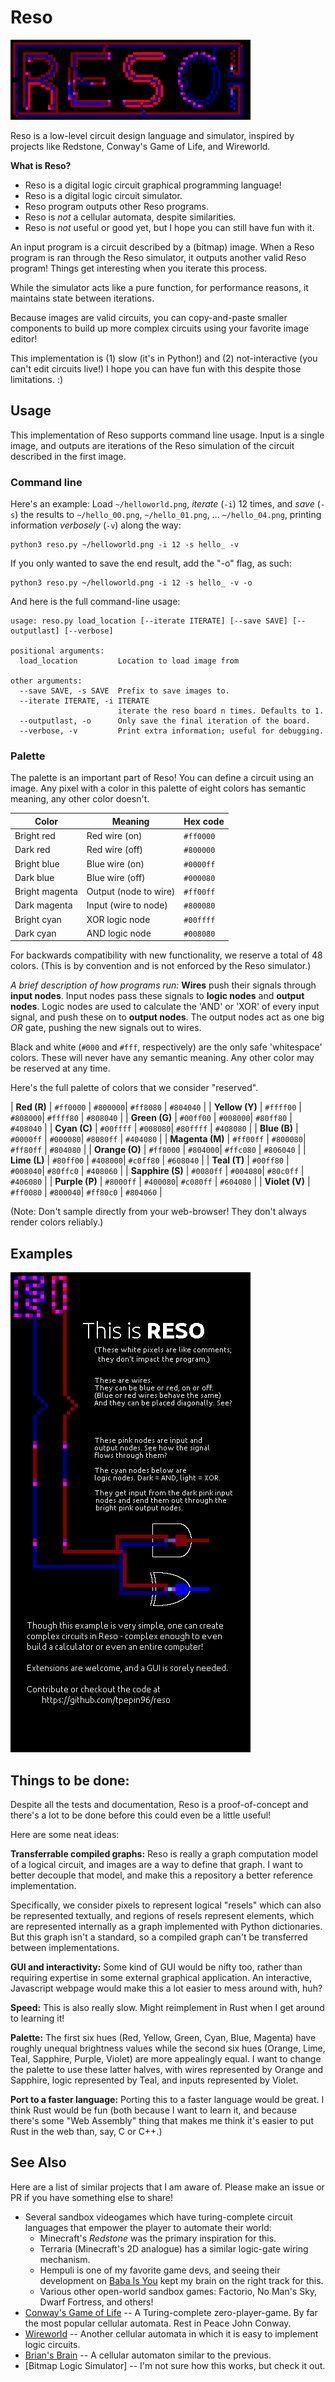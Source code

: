 # Reso
![Reso logo](./reso_logo.gif)

Reso is a low-level circuit design language and simulator, inspired by projects like Redstone, Conway's Game of Life, and Wireworld.

**What is Reso?**

 * Reso is a digital logic circuit graphical programming language!
 * Reso is a digital logic circuit simulator.
 * Reso program outputs other Reso programs.
 * Reso is *not* a cellular automata, despite similarities.
 * Reso is *not* useful or good yet, but I hope you can still have fun with it.

An input program is a circuit described by a (bitmap) image. When a Reso program is ran through the Reso simulator, it outputs another valid Reso program! Things get interesting when you iterate this process.

While the simulator acts like a pure function, for performance reasons, it maintains state between iterations.

Because images are valid circuits, you can copy-and-paste smaller components to build up more complex circuits using your favorite image editor!

This implementation is (1) slow (it's in Python!) and (2) not-interactive (you can't edit circuits live!) I hope you can have fun with this despite those limitations. :)

## Usage

This implementation of Reso supports command line usage. Input is a single image, and outputs are iterations of the Reso simulation of the circuit described in the first image.

### Command line

Here's an example: Load `~/helloworld.png`, *iterate* (`-i`) 12 times, and *save* (`-s`) the results to `~/hello_00.png`, `~/hello_01.png`, ... `~/hello_04.png`, printing information *verbosely* (`-v`) along the way:


```
python3 reso.py ~/helloworld.png -i 12 -s hello_ -v
```

If you only wanted to save the end result, add the "-o" flag, as such:

```
python3 reso.py ~/helloworld.png -i 12 -s hello_ -v -o
```

And here is the full command-line usage:

```
usage: reso.py load_location [--iterate ITERATE] [--save SAVE] [--outputlast] [--verbose]    

positional arguments:
  load_location         Location to load image from

other arguments:
  --save SAVE, -s SAVE  Prefix to save images to.
  --iterate ITERATE, -i ITERATE
                        iterate the reso board n times. Defaults to 1.
  --outputlast, -o      Only save the final iteration of the board.
  --verbose, -v         Print extra information; useful for debugging.

```

### Palette

The palette is an important part of Reso! You can define a circuit using an image. Any pixel with a color in this palette of eight colors has semantic meaning, any other color doesn't.


| Color          | Meaning               | Hex code       |
| ---            | ---                   | ---            |
| Bright red     | Red wire (on)         | ```#ff0000```  |
| Dark red       | Red wire (off)        | ```#800000```  |
| Bright blue    | Blue wire (on)        | ```#0000ff```  |
| Dark blue      | Blue wire (off)       | ```#000080```  |
| Bright magenta | Output (node to wire) | ```#ff00ff```  |
| Dark magenta   | Input (wire to node)  | ```#800080```  |
| Bright cyan    | XOR logic node        | ```#00ffff```  |
| Dark cyan      | AND logic node        | ```#008080```  |

For backwards compatibility with new functionality, we reserve a total of 48 colors. (This is by convention and is not enforced by the Reso simulator.)

*A brief description of how programs run:* **Wires** push their signals through **input nodes**. Input nodes pass these signals to **logic nodes** and **output nodes**. Logic nodes are used to calculate the 'AND' or 'XOR' of every input signal, and push these on to **output nodes**. The output nodes act as one big *OR* gate, pushing the new signals out to wires.

Black and white (`#000` and `#fff`, respectively) are the only safe 'whitespace' colors. These will never have any semantic meaning. Any other color may be reserved at any time.

Here's the full palette of colors that we consider "reserved".

| **Red (R)**       | ```#ff0000```       | ```#800000```| ```#ff8080```    | ```#804040```       |
| **Yellow (Y)**    | ```#ffff00```       | ```#808000```| ```#ffff80```    | ```#808040```       |
| **Green (G)**     | ```#00ff00```       | ```#008000```| ```#80ff80```    | ```#408040```       |
| **Cyan (C)**      | ```#00ffff```       | ```#008080```| ```#80ffff```    | ```#408080```       |
| **Blue (B)**      | ```#0000ff```       | ```#000080```| ```#8080ff```    | ```#404080```       |
| **Magenta (M)**   | ```#ff00ff```       | ```#800080```| ```#ff80ff```    | ```#804080```       |
| **Orange (O)**    | ```#ff8000```       | ```#804000```| ```#ffc080```    | ```#806040```       |
| **Lime (L)**      | ```#80ff00```       | ```#408000```| ```#c0ff80```    | ```#608040```       |
| **Teal (T)**      | ```#00ff80```       | ```#008040```| ```#80ffc0```    | ```#408060```       |
| **Sapphire (S)**  | ```#0080ff```       | ```#004080```| ```#80c0ff```    | ```#406080```       |
| **Purple (P)**    | ```#8000ff```       | ```#400080```| ```#c080ff```    | ```#604080```       |
| **Violet (V)**    | ```#ff0080```       | ```#800040```| ```#ff80c0```    | ```#804060```       |

(Note: Don't sample directly from your web-browser! They don't always render colors reliably.)

## Examples

![This is Reso gif](./examples/this_is_reso.gif)

## Things to be done:

Despite all the tests and documentation, Reso is a proof-of-concept and there's a lot to be done before this could even be a little useful!

Here are some neat ideas:

**Transferrable compiled graphs:** Reso is really a graph computation model of a logical circuit, and images are a way to define that graph. I want to better decouple that model, and make this a repository a better reference implementation.

Specifically, we consider pixels to represent logical "resels" which can also be represented textually, and regions of resels represent elements, which are represented internally as a graph implemented with Python dictionaries. But this graph isn't a standard, so a compiled graph can't be transferred between implementations.

**GUI and interactivity:** Some kind of GUI would be nifty too, rather than requiring expertise in some external graphical application. An interactive, Javascript webpage would make this a lot easier to mess around with, huh?

**Speed:** This is also really slow. Might reimplement in Rust when I get around to learning it!

**Palette:** The first six hues (Red, Yellow, Green, Cyan, Blue, Magenta) have roughly unequal brightness values while the second six hues (Orange, Lime, Teal, Sapphire, Purple, Violet) are more appealingly equal. I want to change the palette to use these latter halves, with wires represented by Orange and Sapphire, logic represented by Teal, and inputs represented by Violet.

**Port to a faster language:** Porting this to a faster language would be great. I think Rust would be fun (both because I want to learn it, and because there's some "Web Assembly" thing that makes me think it's easier to put Rust in the web than, say, C or C++.) 


## See Also

Here are a list of similar projects that I am aware of. Please make an issue or PR if you have something else to share!

 * Several sandbox videogames which have turing-complete circuit languages that empower the player to automate their world:
    * Minecraft's *Redstone* was the primary inspiration for this.
    * Terraria (Minecraft's 2D analogue) has a similar logic-gate wiring mechanism.
    * Hempuli is one of my favorite game devs, and seeing their development on [Baba Is You](https://en.wikipedia.org/wiki/Baba_Is_You) kept my brain on the right track for this.
    * Various other open-world sandbox games: Factorio, No Man's Sky, Dwarf Fortress, and others!
 * [Conway's Game of Life](https://en.wikipedia.org/wiki/Conway%27s_Game_of_Life) -- A Turing-complete zero-player-game. By far the most popular cellular automata. Rest in Peace John Conway.
 * [Wireworld](https://en.wikipedia.org/wiki/Wireworld) -- Another cellular automata in which it is easy to implement logic circuits.
 * [Brian's Brain](https://en.wikipedia.org/wiki/Brian%27s_Brain) -- A cellular automaton similar to the previous.
 * [Bitmap Logic Simulator] -- I'm not sure how this works, but check it out.
